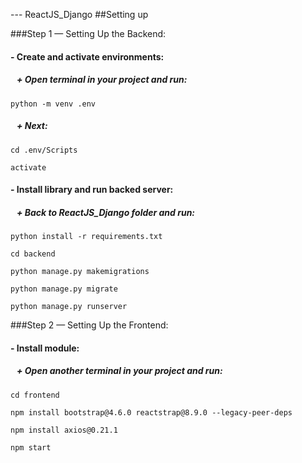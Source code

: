 --- ReactJS_Django
##Setting up

###Step 1 — Setting Up the Backend:
#### - Create and activate environments:
#####    + Open terminal in your project and run:
    python -m venv .env
#####    + Next:
    cd .env/Scripts

    activate
#### - Install library and run backed server:
#####    + Back to ReactJS_Django folder and run:
    python install -r requirements.txt

    cd backend

    python manage.py makemigrations

    python manage.py migrate

    python manage.py runserver
 
###Step 2 — Setting Up the Frontend:
#### - Install module:
#####    + Open another terminal in your project and run:
    cd frontend

    npm install bootstrap@4.6.0 reactstrap@8.9.0 --legacy-peer-deps

    npm install axios@0.21.1

    npm start
